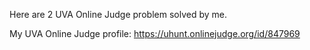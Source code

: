 Here are 2 UVA Online Judge problem solved by me.

My UVA Online Judge profile: https://uhunt.onlinejudge.org/id/847969
